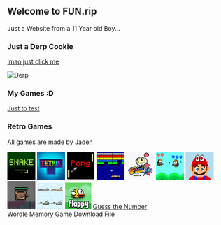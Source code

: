 ## Welcome to FUN.rip                                                                     

Just a Website from a 11 Year old Boy...

### Just a Derp Cookie

[lmao just click me](https://jadyennbt.github.io/Funny/)

<img src="https://lh3.googleusercontent.com/0Uowdfw88nMFMzk87J7CuKGAqGBs-Uts-6Ur8M1wu99mYOb6DlJ9sDrHeEWOyx0v9utUtLxnZTKeOZb74E72pA=s400" alt="Derp" width="200" height="200">





### My Games :D
                                                              


[Just to test](video.html)     


### Retro Games
All games are made by [Jaden](jaden)

[![Snake](snake.png "Snake")](snake.html)
[![Tetris](tetris.png "Tetris")](tetris.html)
[![Pong](pong.png "Pong")](pong.html)
[![Breakout](Breakout.png "Breakout")](breakout.html)
[![Bomberman](bomberman.png "Bomberman")](bomberman.html)
[![Jetcat](Jetcat.png "Jetcat")](jetcat.html)
[![super mario Odyssey](mario.png "super mario Odyssey")](Marion.html)
[![Battlenite Pixel](battlenite.png "Battlenite Pixel")](battlenite.html)
[![Mission I The Plane](plane.jpg "Mission I The Plane")](plane.html)
[![Flappy Bird](Bird.png "Flappy bird")](bird.html)
[Guess the Number](gg.html)  
[Wordle](https://jadyennbt.github.io/wordle-speedrun/)
[Memory Game](https://jadyennbt.github.io/memory-game/)
<a href="patrick.png" download>Download File</a>
